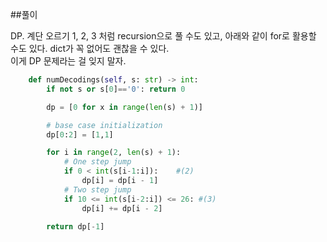 ##풀이

DP. 계단 오르기 1, 2, 3 처럼 recursion으로 풀 수도 있고, 아래와 같이 for로 활용할 수도 있다. dict가 꼭 없어도 괜찮을 수 있다.  
이게 DP 문제라는 걸 잊지 말자.  


```python
    def numDecodings(self, s: str) -> int:
        if not s or s[0]=='0': return 0

        dp = [0 for x in range(len(s) + 1)] 

        # base case initialization
        dp[0:2] = [1,1]

        for i in range(2, len(s) + 1): 
            # One step jump
            if 0 < int(s[i-1:i]):    #(2)
                dp[i] = dp[i - 1]
            # Two step jump
            if 10 <= int(s[i-2:i]) <= 26: #(3)
                dp[i] += dp[i - 2]
                
        return dp[-1]
```
